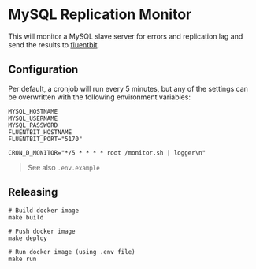 # MySQL Replication Monitor

This will monitor a MySQL slave server for errors and replication lag and send the results to [fluentbit](https://fluentbit.io).

## Configuration

Per default, a cronjob will run every 5 minutes, but any of the settings can be overwritten with the following environment variables:

```
MYSQL_HOSTNAME
MYSQL_USERNAME
MYSQL_PASSWORD
FLUENTBIT_HOSTNAME
FLUENTBIT_PORT="5170"
```

```
CRON_D_MONITOR="*/5 * * * * root /monitor.sh | logger\n"
```

> See also `.env.example`

## Releasing

```
# Build docker image
make build

# Push docker image
make deploy

# Run docker image (using .env file)
make run
```

